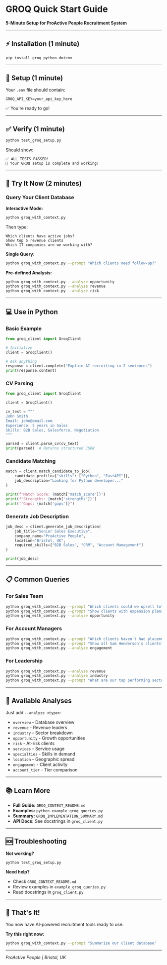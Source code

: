 # GROQ Quick Start Guide

**5-Minute Setup for ProActive People Recruitment System**

---

## ⚡ Installation (1 minute)

```bash
pip install groq python-dotenv
```

---

## 🔑 Setup (1 minute)

Your `.env` file should contain:
```
GROQ_API_KEY=your_api_key_here
```

✅ You're ready to go!

---

## ✅ Verify (1 minute)

```bash
python test_groq_setup.py
```

Should show:
```
✅ ALL TESTS PASSED!
🎉 Your GROQ setup is complete and working!
```

---

## 🚀 Try It Now (2 minutes)

### Query Your Client Database

**Interactive Mode:**
```bash
python groq_with_context.py
```

Then type:
```
Which clients have active jobs?
Show top 5 revenue clients
Which IT companies are we working with?
```

**Single Query:**
```bash
python groq_with_context.py --prompt "Which clients need follow-up?"
```

**Pre-defined Analysis:**
```bash
python groq_with_context.py --analyze opportunity
python groq_with_context.py --analyze revenue
python groq_with_context.py --analyze risk
```

---

## 💻 Use in Python

### Basic Example
```python
from groq_client import GroqClient

# Initialize
client = GroqClient()

# Ask anything
response = client.complete("Explain AI recruiting in 2 sentences")
print(response.content)
```

### CV Parsing
```python
from groq_client import GroqClient

client = GroqClient()

cv_text = """
John Smith
Email: john@email.com
Experience: 5 years in Sales
Skills: B2B Sales, Salesforce, Negotiation
"""

parsed = client.parse_cv(cv_text)
print(parsed)  # Returns structured JSON
```

### Candidate Matching
```python
match = client.match_candidate_to_job(
    candidate_profile={"skills": ["Python", "FastAPI"]},
    job_description="Looking for Python developer..."
)

print(f"Match Score: {match['match_score']}")
print(f"Strengths: {match['strengths']}")
print(f"Gaps: {match['gaps']}")
```

### Generate Job Description
```python
job_desc = client.generate_job_description(
    job_title="Senior Sales Executive",
    company_name="ProActive People",
    location="Bristol, UK",
    required_skills=["B2B Sales", "CRM", "Account Management"]
)

print(job_desc)
```

---

## 📋 Common Queries

### For Sales Team
```bash
python groq_with_context.py --prompt "Which clients could we upsell to?"
python groq_with_context.py --prompt "Show clients with expansion plans"
python groq_with_context.py --analyze opportunity
```

### For Account Managers
```bash
python groq_with_context.py --prompt "Which clients haven't had placements recently?"
python groq_with_context.py --prompt "Show all Sam Henderson's clients"
python groq_with_context.py --analyze engagement
```

### For Leadership
```bash
python groq_with_context.py --analyze revenue
python groq_with_context.py --analyze industry
python groq_with_context.py --prompt "What are our top performing sectors?"
```

---

## 🎯 Available Analyses

Just add `--analyze <type>`:

- `overview` - Database overview
- `revenue` - Revenue leaders
- `industry` - Sector breakdown
- `opportunity` - Growth opportunities
- `risk` - At-risk clients
- `services` - Service usage
- `specialties` - Skills in demand
- `location` - Geographic spread
- `engagement` - Client activity
- `account_tier` - Tier comparison

---

## 📚 Learn More

- **Full Guide:** `GROQ_CONTEXT_README.md`
- **Examples:** `python example_groq_queries.py`
- **Summary:** `GROQ_IMPLEMENTATION_SUMMARY.md`
- **API Docs:** See docstrings in `groq_client.py`

---

## 🆘 Troubleshooting

**Not working?**
```bash
python test_groq_setup.py
```

**Need help?**
- Check `GROQ_CONTEXT_README.md`
- Review examples in `example_groq_queries.py`
- Read docstrings in `groq_client.py`

---

## 🎉 That's It!

You now have AI-powered recruitment tools ready to use.

**Try this right now:**
```bash
python groq_with_context.py --prompt "Summarize our client database"
```

---

*ProActive People | Bristol, UK*
